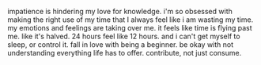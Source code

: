 impatience is hindering my love for knowledge. i'm so obsessed with making the right use of my time that I always feel like i am wasting my time. my emotions and feelings are taking over me. it feels like time is flying past me. like it's halved. 24 hours feel like 12 hours. and i can't get myself to sleep, or control it. fall in love with being a beginner. be okay with not understanding everything life has to offer. contribute, not just consume.